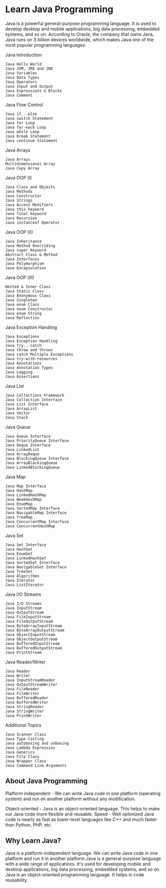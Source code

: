 
# Learn Java Programming

Java is a powerful general-purpose programming language. It is used to develop desktop and mobile applications, big data processing, embedded systems, and so on. According to Oracle, the company that owns Java, Java runs on 3 billion devices worldwide, which makes Java one of the most popular programming languages.

Java Introduction

    Java Hello World
    Java JVM, JRE and JDK
    Java Variables
    Java Data Types
    Java Operators
    Java Input and Output
    Java Expressions & Blocks
    Java Comment

Java Flow Control

    Java if...else
    Java switch Statement
    Java for Loop
    Java for-each Loop
    Java while Loop
    Java break Statement
    Java continue Statement

Java Arrays

    Java Arrays
    Multidimensional Array
    Java Copy Array

Java OOP (I)

    Java Class and Objects
    Java Methods
    Java Constructor
    Java Strings
    Java Access Modifiers
    Java this keyword
    Java final keyword
    Java Recursion
    Java instanceof Operator

Java OOP (II)

    Java Inheritance
    Java Method Overriding
    Java super Keyword
    Abstract Class & Method
    Java Interfaces
    Java Polymorphism
    Java Encapsulation

Java OOP (III)

    Nested & Inner Class
    Java Static Class
    Java Anonymous Class
    Java Singleton
    Java enum Class
    Java enum Constructor
    Java enum String
    Java Reflection

Java Exception Handling

    Java Exceptions
    Java Exception Handling
    Java try...catch
    Java throw and throws
    Java catch Multiple Exceptions
    Java try-with-resources
    Java Annotations
    Java Annotation Types
    Java Logging
    Java Assertions

Java List

    Java Collections Framework
    Java Collection Interface
    Java List Interface
    Java ArrayList
    Java Vector
    Java Stack

Java Queue

    Java Queue Interface
    Java PriorityQueue Interface
    Java Deque Interface
    Java LinkedList
    Java ArrayDeque
    Java BlockingQueue Interface
    Java ArrayBlockingQueue
    Java LinkedBlockingQueue

Java Map

    Java Map Interface
    Java HashMap
    Java LinkedHashMap
    Java WeakHashMap
    Java EnumMap
    Java SortedMap Interface
    Java NavigableMap Interface
    Java TreeMap
    Java ConcurrentMap Interface
    Java ConcurrentHashMap

Java Set

    Java Set Interface
    Java HashSet
    Java EnumSet
    Java LinkedHashSet
    Java SortedSet Interface
    Java NavigableSet Interface
    Java TreeSet
    Java Algorithms
    Java Iterator
    Java ListIterator

Java I/O Streams

    Java I/O Streams
    Java InputStream
    Java OutputStream
    Java FileInputStream
    Java FileOutputStream
    Java ByteArrayInputStream
    Java ByteArrayOutputStream
    Java ObjectInputStream
    Java ObjectOutputStream
    Java BufferedInputStream
    Java BufferedOutputStream
    Java PrintStream

Java Reader/Writer

    Java Reader
    Java Writer
    Java InputStreamReader
    Java OutputStreamWriter
    Java FileReader
    Java FileWriter
    Java BufferedReader
    Java BufferedWriter
    Java StringReader
    Java StringWriter
    Java PrintWriter

Additional Topics

    Java Scanner Class
    Java Type Casting
    Java autoboxing and unboxing
    Java Lambda Expression
    Java Generics
    Java File Class
    Java Wrapper Class
    Java Command Line Arguments


## About Java Programming

  Platform independent - We can write Java code in one platform (operating system) and run on another platform without any modification.
  
  Object-oriented - Java is an object-oriented language. This helps to make our Java code more flexible and reusable.
    Speed - Well optimized Java code is nearly as fast as lower-level languages like C++ and much faster than Python, PHP, etc.

## Why Learn Java?

  Java is a platform-independent language. We can write Java code in one platform and run it in another platform
  Java is a general-purpose language with a wide range of applications. It's used for developing mobile and desktop applications, big data processing, embedded systems, and so on.
  Java is an object-oriented programming language. It helps in code reusability.


    

